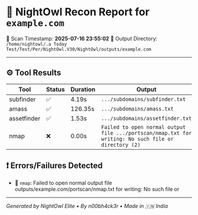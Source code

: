 # 🦉 NightOwl Recon Report for `example.com`
📅 Scan Timestamp: **2025-07-16 23:55:02**
📁 Output Directory: `/home/nightowl/.a Today Test/Test/Per/NightOwl.V30/NightOwl/outputs/example.com`

---

## ⚙️ Tool Results
| Tool | Status | Duration | Output |
|------|--------|----------|--------|
| subfinder | ✅ | 4.19s | `.../subdomains/subfinder.txt` |
| amass | ✅ | 126.35s | `.../subdomains/amass.txt` |
| assetfinder | ✅ | 1.53s | `.../subdomains/assetfinder.txt` |
| nmap | ❌ | 0.00s | `Failed to open normal output file .../portscan/nmap.txt for writing: No such file or directory (2)` |

## ❗ Errors/Failures Detected
- 🛑 `nmap`: Failed to open normal output file outputs/example.com/portscan/nmap.txt for writing: No such file or

---

_Generated by NightOwl Elite • By n00bh4ck3r • Made in 🇮🇳 India_
